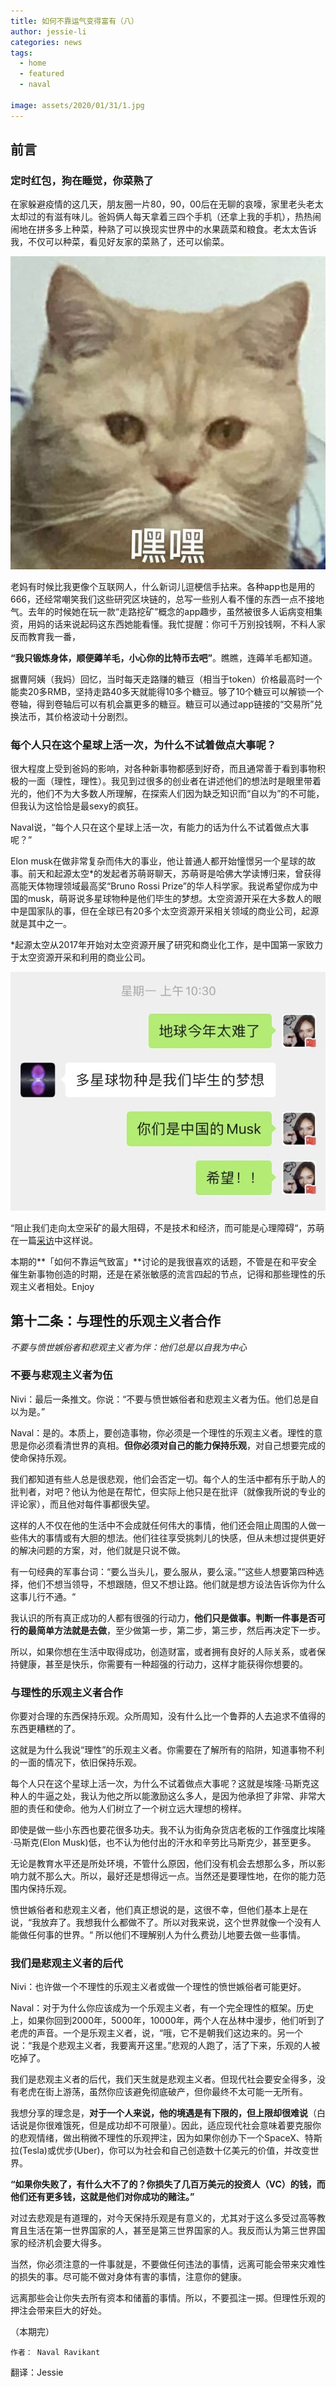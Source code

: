 ```yaml
---
title: 如何不靠运气变得富有（八）
author: jessie-li
categories: news
tags:
  - home
  - featured
  - naval
 
image: assets/2020/01/31/1.jpg
---
```

## 前言  

### 定时红包，狗在睡觉，你菜熟了
在家躲避疫情的这几天，朋友圈一片80，90，00后在无聊的哀嚎，家里老头老太太却过的有滋有味儿。爸妈俩人每天拿着三四个手机（还拿上我的手机），热热闹闹地在拼多多上种菜，种熟了可以换现实世界中的水果蔬菜和粮食。老太太告诉我，不仅可以种菜，看见好友家的菜熟了，还可以偷菜。

![图片](/assets/2020/01/31/2.png) 

老妈有时候比我更像个互联网人，什么新词儿逗梗信手拈来。各种app也是用的666，还经常嘲笑我们这些研究区块链的，总写一些别人看不懂的东西一点不接地气。去年的时候她在玩一款“走路挖矿”概念的app趣步，虽然被很多人诟病变相集资，用妈的话来说起码这东西她能看懂。我忙提醒：你可千万别投钱啊，不料人家反而教育我一番，

**“我只锻炼身体，顺便薅羊毛，小心你的比特币去吧”**。瞧瞧，连薅羊毛都知道。

据曹阿姨（我妈）回忆，当时每天走路赚的糖豆（相当于token）价格最高时一个能卖20多RMB，坚持走路40多天就能得10多个糖豆。够了10个糖豆可以解锁一个卷轴，得到卷轴后可以有机会赢更多的糖豆。糖豆可以通过app链接的“交易所”兑换法币，其价格波动十分剧烈。

### 每个人只在这个星球上活一次，为什么不试着做点大事呢？
很大程度上受到爸妈的影响，对各种新事物都感到好奇，而且通常善于看到事物积极的一面（理性，理性）。我见到过很多的创业者在讲述他们的想法时是眼里带着光的，他们不为大多数人所理解，在探索人们因为缺乏知识而“自以为”的不可能，但我认为这恰恰是最sexy的疯狂。

Naval说，“每个人只在这个星球上活一次，有能力的话为什么不试着做点大事呢？”

Elon musk在做非常复杂而伟大的事业，他让普通人都开始憧憬另一个星球的故事。前天和起源太空*的发起者苏萌哥聊天，苏萌哥是哈佛大学读博归来，曾获得高能天体物理领域最高奖“Bruno Rossi Prize”的华人科学家。我说希望你成为中国的musk，萌哥说多星球物种是他们毕生的梦想。太空资源开采在大多数人的眼中是国家队的事，但在全球已有20多个太空资源开采相关领域的商业公司，起源就是其中之一。

*起源太空从2017年开始对太空资源开展了研究和商业化工作，是中国第一家致力于太空资源开采和利用的商业公司。

![图片](/assets/2020/01/31/3.png) 

“阻止我们走向太空采矿的最大阻碍，不是技术和经济，而可能是心理障碍“，苏萌在一篇[采访](https://mp.weixin.qq.com/s?__biz=MzA3ODk5OTEzOA==&mid=2962126767&idx=1&sn=04e80f6550861581d11dc5fc4eb60aba&scene=21#wechat_redirect)中这样说。

本期的**「如何不靠运气致富」**讨论的是我很喜欢的话题，不管是在和平安全催生新事物创造的时期，还是在紧张敏感的流言四起的节点，记得和那些理性的乐观主义者相处。Enjoy

## 第十二条：与理性的乐观主义者合作
*不要与愤世嫉俗者和悲观主义者为伴：他们总是以自我为中心*

### 不要与悲观主义者为伍
Nivi：最后一条推文。你说：“不要与愤世嫉俗者和悲观主义者为伍。他们总是自以为是。”

Naval：是的。本质上，要创造事物，你必须是一个理性的乐观主义者。理性的意思是你必须看清世界的真相。**但你必须对自己的能力保持乐观**，对自己想要完成的使命保持乐观。

我们都知道有些人总是很悲观，他们会否定一切。每个人的生活中都有乐于助人的批判者，对吧？他认为他是在帮忙，但实际上他只是在批评（就像我所说的专业的评论家），而且他对每件事都很失望。

这样的人不仅在他的生活中不会成就任何伟大的事情，他们还会阻止周围的人做一些伟大的事情或有大胆的想法。他们往往享受挑刺儿的快感，但从未想过提供更好的解决问题的方案，对，他们就是只说不做。

有一句经典的军事台词：“要么当头儿，要么服从，要么滚。”“这些人想要第四种选择，他们不想当领导，不想跟随，但又不想让路。他们就是想方设法告诉你为什么这事儿行不通。“

我认识的所有真正成功的人都有很强的行动力，**他们只是做事。判断一件事是否可行的最简单方法就是去做**，至少做第一步，第二步，第三步，然后再决定下一步。

所以，如果你想在生活中取得成功，创造财富，或者拥有良好的人际关系，或者保持健康，甚至是快乐，你需要有一种超强的行动力，这样才能获得你想要的。

### 与理性的乐观主义者合作
你要对合理的东西保持乐观。众所周知，没有什么比一个鲁莽的人去追求不值得的东西更糟糕的了。

这就是为什么我说“理性”的乐观主义者。你需要在了解所有的陷阱，知道事物不利的一面的情况下，依旧保持乐观。

每个人只在这个星球上活一次，为什么不试着做点大事呢？这就是埃隆·马斯克这种人的牛逼之处，我认为他之所以能激励这么多人，是因为他承担了非常、非常大胆的责任和使命。他为人们树立了一个树立远大理想的榜样。

即使是做一些小东西也要花很多功夫。我不认为街角杂货店老板的工作强度比埃隆·马斯克(Elon Musk)低，也不认为他付出的汗水和辛劳比马斯克少，甚至更多。

无论是教育水平还是所处环境，不管什么原因，他们没有机会去想那么多，所以影响力就不那么大。所以，最好还是想得远一点。当然还是要理性地，在你的能力范围内保持乐观。

愤世嫉俗者和悲观主义者，他们真正想说的是，这很不幸，但他们基本上是在说，“我放弃了。我想我什么都做不了。所以对我来说，这个世界就像一个没有人能做任何事的世界。“ 所以他们不理解别人为什么费劲儿地要去做一些事情。

### 我们是悲观主义者的后代
Nivi：也许做一个不理性的乐观主义者或做一个理性的愤世嫉俗者可能更好。

Naval：对于为什么你应该成为一个乐观主义者，有一个完全理性的框架。历史上，如果你回到2000年，5000年，10000年，两个人在丛林中漫步，他们听到了老虎的声音。一个是乐观主义者，说，“哦，它不是朝我们这边来的。另一个说：“我是个悲观主义者，我要离开这里。”悲观的人跑了，活了下来，乐观的人被吃掉了。

我们是悲观主义者的后代，我们天生就是悲观主义者。但现代社会要安全得多，没有老虎在街上游荡，虽然你应该避免彻底破产，但你最终不太可能一无所有。

我想分享的理念是，**对于一个人来说，他的境遇是有下限的，但上限却很难说**（白话说是你很难饿死，但是成功却不可限量）。因此，适应现代社会意味着要克服你的悲观情绪，做出稍微不理性的乐观押注，因为如果你创办下一个SpaceX、特斯拉(Tesla)或优步(Uber)，你可以为社会和自己创造数十亿美元的价值，并改变世界。

**“如果你失败了，有什么大不了的？你损失了几百万美元的投资人（VC）的钱，而他们还有更多钱，这就是他们对你成功的赌注。”**

对过去悲观是有道理的，对今天保持乐观是有意义的，尤其对于这么多受过高等教育且生活在第一世界国家的人，甚至是第三世界国家的人。我反而认为第三世界国家的经济机会要大得多。

当然，你必须注意的一件事就是，不要做任何违法的事情，远离可能会带来灾难性的损失的事。尽可能不做对身体有害的事情，注意你的健康。

远离那些会让你失去所有资本和储蓄的事情。所以，不要孤注一掷。但理性乐观的押注会带来巨大的好处。


（本期完）

	作者：	Naval Ravikant  
  翻译：Jessie





